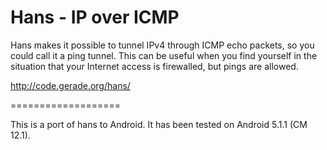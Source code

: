 Hans - IP over ICMP
===================

Hans makes it possible to tunnel IPv4 through ICMP echo packets, so you could call it a ping tunnel. This can be useful when you find yourself in the situation that your Internet access is firewalled, but pings are allowed.

http://code.gerade.org/hans/

===================

This is a port of hans to Android. It has been tested on Android 5.1.1 (CM 12.1).
